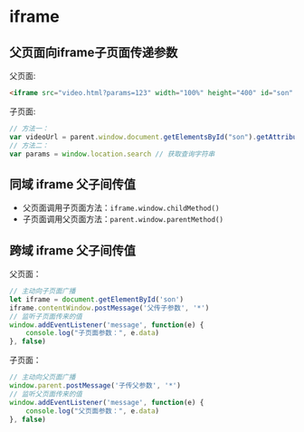 # iframe

## 父页面向iframe子页面传递参数

父页面:

```html
<iframe src="video.html?params=123" width="100%" height="400" id="son" style="border: none; overflow:hidden" scrolling="no" link="http://www.baidu.com/"></iframe>
```

子页面:

```javascript
// 方法一：
var videoUrl = parent.window.document.getElementsById("son").getAttribute('link')
// 方法二：
var params = window.location.search // 获取查询字符串
```

## 同域 iframe 父子间传值

- 父页面调用子页面方法：`iframe.window.childMethod()`
- 子页面调用父页面方法：`parent.window.parentMethod()`

## 跨域 iframe 父子间传值

父页面：

```javascript
// 主动向子页面广播
let iframe = document.getElementById('son')
iframe.contentWindow.postMessage('父传子参数', '*')
// 监听子页面传来的值
window.addEventListener('message', function(e) {
    console.log("子页面参数：", e.data)
}, false)
```

子页面：

```javascript
// 主动向父页面广播
window.parent.postMessage('子传父参数', '*')
// 监听父页面传来的值
window.addEventListener('message', function(e) {
    console.log("父页面参数：", e.data)
}, false)
```

